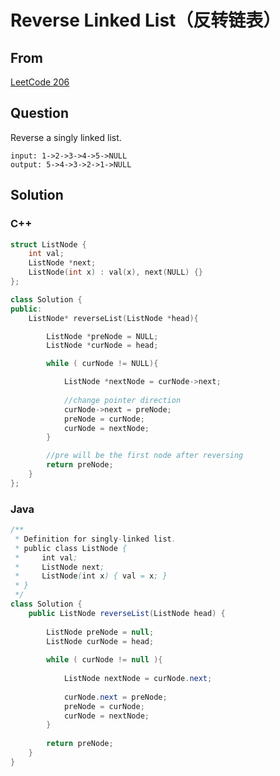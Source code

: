 # Reverse Linked List（反转链表）



## From

[LeetCode 206](https://leetcode.com/problems/reverse-linked-list/description/)



## Question

Reverse a singly linked list.

```
input: 1->2->3->4->5->NULL
output: 5->4->3->2->1->NULL
```

## Solution  

### C++

```c++
struct ListNode {
    int val;
    ListNode *next;
    ListNode(int x) : val(x), next(NULL) {}
};

class Solution {
public:
    ListNode* reverseList(ListNode *head){

        ListNode *preNode = NULL;
        ListNode *curNode = head;

        while ( curNode != NULL){

            ListNode *nextNode = curNode->next;
           
            //change pointer direction
            curNode->next = preNode;
            preNode = curNode;
            curNode = nextNode;
        }

        //pre will be the first node after reversing
        return preNode;
    }
};
```

### Java

```java
/**
 * Definition for singly-linked list.
 * public class ListNode {
 *     int val;
 *     ListNode next;
 *     ListNode(int x) { val = x; }
 * }
 */
class Solution {
    public ListNode reverseList(ListNode head) {
        
        ListNode preNode = null;
        ListNode curNode = head;
        
        while ( curNode != null ){
            
            ListNode nextNode = curNode.next;
            
            curNode.next = preNode;
            preNode = curNode;
            curNode = nextNode;
        }
        
        return preNode;
    }
}
```
